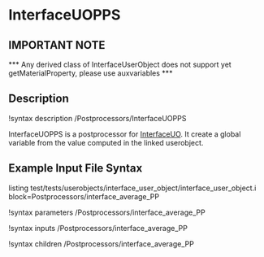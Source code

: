 # InterfaceUOPPS

## IMPORTANT NOTE
*** Any derived class of InterfaceUserObject does not support yet getMaterialProperty, please use auxvariables ***

## Description
!syntax description /Postprocessors/InterfaceUOPPS

InterfaceUOPPS is a postprocessor for [InterfaceUO](/InterfaceUO.md).
It create a global variable from the value computed in the linked userobject.

## Example Input File Syntax

listing test/tests/userobjects/interface_user_object/interface_user_object.i block=Postprocessors/interface_average_PP

!syntax parameters /Postprocessors/interface_average_PP

!syntax inputs /Postprocessors/interface_average_PP

!syntax children /Postprocessors/interface_average_PP
